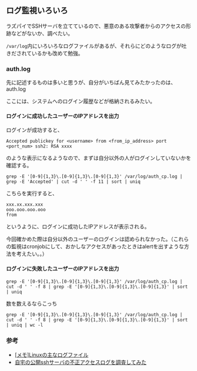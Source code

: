 ## ログ監視いろいろ

ラズパイでSSHサーバを立てているので、悪意のある攻撃者からのアクセスの形跡などがないか、調べたい。

`/var/log`内にいろいろなログファイルがあるが、それらにどのようなログが吐きだされているかも改めて勉強。

### auth.log
先に記述するものは多いと思うが、自分がいちばん見てみたかったのは、auth.log

ここには、システムへのログイン履歴などが格納されるみたい。

#### ログインに成功したユーザーのIPアドレスを出力

ログインが成功すると、

```
Accepted publickey for <username> from <from_ip_address> port <port_num> ssh2: RSA xxxx
```

のような表示になるようなので、まずは自分以外の人がログインしていないかを確認する。

```
grep -E '[0-9]{1,3}\.[0-9]{1,3}\.[0-9]{1,3}' /var/log/auth_cp.log | grep -E 'Accepted' | cut -d ' ' -f 11 | sort | uniq
```

こちらを実行すると、
```
xxx.xx.xxx.xxx
ooo.ooo.ooo.ooo
from
```
というように、ログインに成功したIPアドレスが表示される。

今回確かめた際は自分以外のユーザーのログインは認められなかった。（これらの監視はcronjobにして、おかしなアクセスがあったときはalertを出すような方法を考えたい。。）

#### ログインに失敗したユーザーのIPアドレスを出力

```
grep -E '[0-9]{1,3}\.[0-9]{1,3}\.[0-9]{1,3}' /var/log/auth_cp.log | cut -d ' ' -f 8 | grep -E '[0-9]{1,3}\.[0-9]{1,3}\.[0-9]{1,3}' | sort | uniq
```

数を数えるならこっち
```
grep -E '[0-9]{1,3}\.[0-9]{1,3}\.[0-9]{1,3}' /var/log/auth_cp.log | cut -d ' ' -f 8 | grep -E '[0-9]{1,3}\.[0-9]{1,3}\.[0-9]{1,3}' | sort | uniq | wc -l
```


### 参考
- [[メモ]Linuxの主なログファイル](https://qiita.com/Yorinton/items/897c1ccd6797a7df7805)
- [自宅の公開sshサーバの不正アクセスログを調査してみた](https://qiita.com/ydetectiveu007/items/f94745ed0a114b93da1b)


